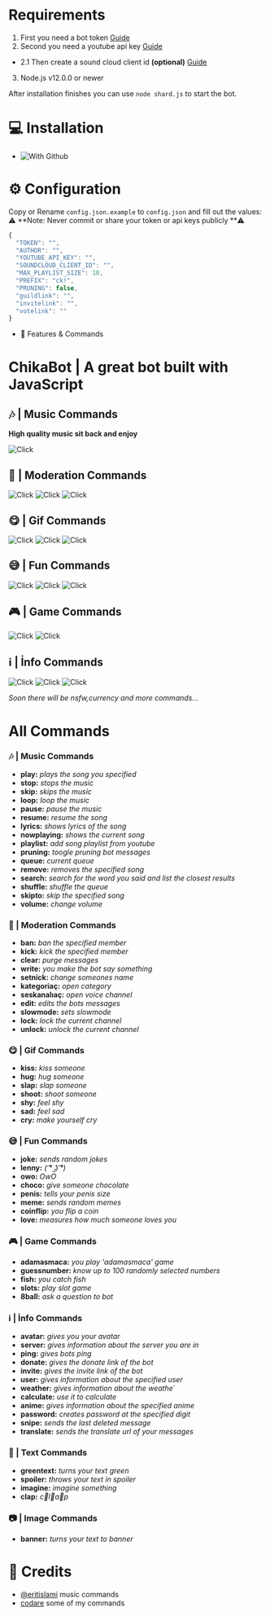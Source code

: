 # Requirements

1. First you need a bot token [Guide](https://discordjs.guide/preparations/setting-up-a-bot-application.html#creating-your-bot "Click!")
2. Second you need a youtube api key  [Guide](https://developers.google.com/youtube/v3/getting-started "Click!")
+ 2.1 Then create a sound cloud client id **(optional)** [Guide](https://github.com/zackradisic/node-soundcloud-downloader#client-id "Click!")
3. Node.js v12.0.0 or newer


After installation finishes you can use `node shard.js` to start the bot.

# 💻 Installation
+ ![With Github](https://i.hizliresim.com/Sj839P.png)

# ⚙️ Configuration
Copy or Rename `config.json.example` to `config.json` and fill out the values:
⚠️ **Note: Never commit or share your token or api keys publicly **⚠️

```js
{
  "TOKEN": "",
  "AUTHOR": "",
  "YOUTUBE_API_KEY": "",
  "SOUNDCLOUD_CLIENT_ID": "",
  "MAX_PLAYLIST_SIZE": 10,
  "PREFIX": "ck!",
  "PRUNING": false,
  "guildlink": "",
  "invitelink": "",
  "votelink": ""
}
```
+ 📝 Features & Commands
# ChikaBot | A great bot built with JavaScript

## 🎶 | Music Commands

**High quality music sit back and enjoy**

![Click](https://i.imgur.com/NO5qYmi.png)

## 🥵 | Moderation Commands

![Click](https://i.imgur.com/tWo0Dr9.png)
![Click](https://i.imgur.com/GunqJaB.png)
![Click](https://i.imgur.com/qpRknUe.gif)

## 😋 | Gif Commands

![Click](https://i.imgur.com/w8kwqhQ.gif)
![Click](https://i.imgur.com/39I8kyv.gif)
![Click](https://i.imgur.com/lWhqYpv.gif)

## 😅 | Fun Commands

![Click](https://i.imgur.com/5GKF1K7.png)
![Click](https://i.imgur.com/0gx1K82.png)
![Click](https://i.imgur.com/06ZvLVV.png)

🎮 | Game Commands
-
![Click](https://i.imgur.com/GuVwiGJ.gif)
![Click](https://i.imgur.com/03xYi1k.gif)

## ℹ | İnfo Commands

![Click](https://i.imgur.com/U7czP8X.png)
![Click](https://i.imgur.com/HZV5iOs.png)
![Click](https://i.imgur.com/PdXi6ho.png)

_Soon there will be nsfw,currency and more commands..._

# All Commands

### 🎶 | Music Commands
+ **play:** *plays the song you specified*
+ **stop:** *stops the music*
+ **skip:** *skips the music*
+ **loop:** *loop the music*
+ **pause:** *pause the music*
+ **resume:** *resume the song*
+ **lyrics:** *shows lyrics of the song*
+ **nowplaying:** *shows the current song*
+ **playlist:** *add song playlist from youtube*
+ **pruning:** *toogle pruning bot messages*
+ **queue:** *current queue*
+ **remove:** *removes the specified song*
+ **search:** *search for the word you said and list the closest results*
+ **shuffle:** *shuffle the queue*
+ **skipto:** *skip the specified song*
+ **volume:** *change volume*

### 🥵 | Moderation Commands
+ **ban:** *ban the specified member*
+ **kick:** *kick the specified member*
+ **clear:** *purge messages*
+ **write:** *you make the bot say something*
+ **setnick:** *change someones name*
+ **kategoriaç:** *open category*
+ **seskanalıaç:** *open voice channel*
+ **edit:** *edits the bots messages*
+ **slowmode:** *sets slowmode*
+ **lock:** *lock the current channel*
+ **unlock:** *unlock the current channel*

### 😋 | Gif Commands
+ **kiss:** *kiss someone*
+ **hug:** *hug someone*
+ **slap:** *slap someone*
+ **shoot:** *shoot someone*
+ **shy:** *feel shy*
+ **sad:** *feel sad*
+ **cry:** *make yourself cry*

### 😅 | Fun Commands
+ **joke:** *sends random jokes*
+ **lenny:** *( ͡° ͜ʖ ͡°)*
+ **owo:** *OwO*
+ **choco:** *give someone chocolate*
+ **penis:** *tells your penis size*
+ **meme:** *sends random memes*
+ **coinflip:** *you flip a coin*
+ **love:** *measures how much someone loves you*

### 🎮 | Game Commands
+ **adamasmaca:** *you play 'adamasmaca' game*
+ **guessnumber:** *know up to 100 randomly selected numbers*
+ **fish:** *you catch fish*
+ **slots:** *play slot game*
+ **8ball:** *ask a question to bot*

### ℹ | İnfo Commands
+ **avatar:** *gives you your avatar*
+ **server:** *gives information about the server you are in*
+ **ping:** *gives bots ping*
+ **donate:** *gives the donate link of the bot*
+ **invite:** *gives the invite link of the bot*
+ **user:** *gives information about the specified user*
+ **weather:** *gives information about the weathe*`
+ **calculate:** *use it to calculate*
+ **anime:** *gives information about the specified anime*
+ **password:** *creates password at the specified digit*
+ **snipe:** *sends the last deleted message*
+ **translate:** *sends the translate url of your messages*

### 📜 | Text Commands
+ **greentext:** *turns your text green*
+ **spoiler:** *throws your text in spoiler*
+ **imagine:** *imagine something*
+ **clap:** *c👏l👏a👏p*

### 📷 | Image Commands
+ **banner:** *turns your text to banner*

# 📝 Credits
+ [@eritislami](https://github.com/eritislami "Click!") music commands
+ [codare](https://discord.com/invite/codare "Click!") some of my commands
